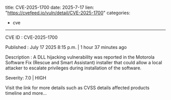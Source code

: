  
title: CVE-2025-1700
date: 2025-7-17
lien: "https://cvefeed.io/vuln/detail/CVE-2025-1700"
categories:
  - cve
---

CVE ID : CVE-2025-1700

Published :  July 17
2025
8:15 p.m. | 1 hour
37 minutes ago

Description : A DLL hijacking vulnerability was reported in the Motorola Software Fix (Rescue and Smart Assistant) installer that could allow a local attacker to escalate privileges during installation of the software.

Severity: 7.0 | HIGH

Visit the link for more details
such as CVSS details
affected products
timeline
and more...

